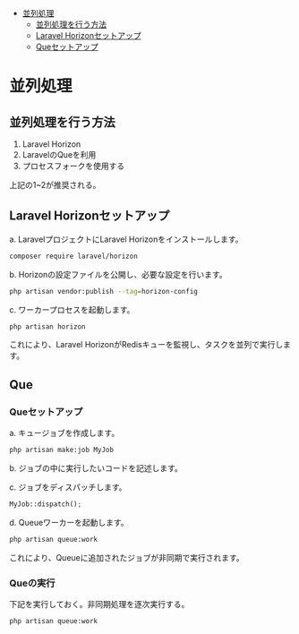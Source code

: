 - [並列処理](#並列処理)
  - [並列処理を行う方法](#並列処理を行う方法)
  - [Laravel Horizonセットアップ](#laravel-horizonセットアップ)
  - [Queセットアップ](#queセットアップ)


# 並列処理
## 並列処理を行う方法
1. Laravel Horizon
2. LaravelのQueを利用
3. プロセスフォークを使用する

上記の1~2が推奨される。

## Laravel Horizonセットアップ
   a. LaravelプロジェクトにLaravel Horizonをインストールします。

   ```bash
   composer require laravel/horizon
   ```

   b. Horizonの設定ファイルを公開し、必要な設定を行います。

   ```bash
   php artisan vendor:publish --tag=horizon-config
   ```

   c. ワーカープロセスを起動します。

   ```bash
   php artisan horizon
   ```

   これにより、Laravel HorizonがRedisキューを監視し、タスクを並列で実行します。
## Que
### Queセットアップ

   a. キュージョブを作成します。

   ```bash
   php artisan make:job MyJob
   ```

   b. ジョブの中に実行したいコードを記述します。

   c. ジョブをディスパッチします。

   ```php
   MyJob::dispatch();
   ```

   d. Queueワーカーを起動します。

   ```bash
   php artisan queue:work
   ```

   これにより、Queueに追加されたジョブが非同期で実行されます。


### Queの実行
下記を実行しておく。非同期処理を逐次実行する。
```
php artisan queue:work
```

